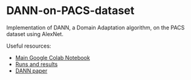 # DANN-on-PACS-dataset
Implementation of DANN, a Domain Adaptation algorithm, on the PACS dataset using AlexNet.

Useful resources:
* [Main Google Colab Notebook](https://colab.research.google.com/drive/1nou9FJEert__u34jdXc9Yl0rGm82aBJO?usp=sharing)
* [Runs and results](https://docs.google.com/spreadsheets/d/1-Oroil34IiCV-O24L5omij23Pd058zrdmhA7yYH2xj0/edit?usp=sharing)
* [DANN paper](https://arxiv.org/pdf/1505.07818v4.pdf)
